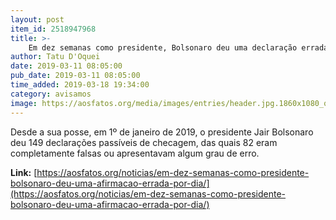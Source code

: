 ```yaml
---
layout: post
item_id: 2518947968
title: >-
    Em dez semanas como presidente, Bolsonaro deu uma declaração errada por dia
author: Tatu D'Oquei
date: 2019-03-11 08:05:00
pub_date: 2019-03-11 08:05:00
time_added: 2019-03-18 19:34:00
category: avisamos
image: https://aosfatos.org/media/images/entries/header.jpg.1860x1080_q85_box-410%2C0%2C2083%2C972_crop_upscale.jpg
---
```


Desde a sua posse, em 1º de janeiro de 2019, o presidente Jair Bolsonaro deu 149 declarações passíveis de checagem, das quais 82 eram completamente falsas ou apresentavam algum grau de erro.

**Link:** [https://aosfatos.org/noticias/em-dez-semanas-como-presidente-bolsonaro-deu-uma-afirmacao-errada-por-dia/](https://aosfatos.org/noticias/em-dez-semanas-como-presidente-bolsonaro-deu-uma-afirmacao-errada-por-dia/)

